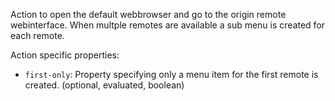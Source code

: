 ﻿Action to open the default webbrowser and go to the origin remote webinterface. When multple remotes are available a sub menu is created for each remote.

Action specific properties:

- `first-only`: Property specifying only a menu item for the first remote is created. (optional, evaluated, boolean)
